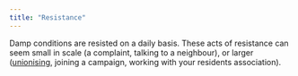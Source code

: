 ```yaml
---
title: "Resistance"
---
```


Damp conditions are resisted on a daily basis. These acts of resistance can seem small in scale (a complaint, talking to a neighbour), or larger ([unionising](resistance/renters-unions), joining a campaign, working with your residents association).
